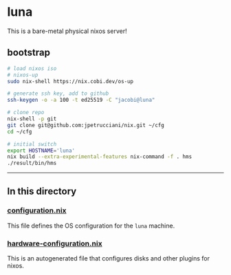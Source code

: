 # luna

This is a bare-metal physical nixos server!

## bootstrap

```bash
# load nixos iso
# nixos-up
sudo nix-shell https://nix.cobi.dev/os-up

# generate ssh key, add to github
ssh-keygen -o -a 100 -t ed25519 -C "jacobi@luna"

# clone repo
nix-shell -p git
git clone git@github.com:jpetrucciani/nix.git ~/cfg
cd ~/cfg

# initial switch
export HOSTNAME='luna'
nix build --extra-experimental-features nix-command -f . hms
./result/bin/hms
```

---

## In this directory

### [configuration.nix](./configuration.nix)

This file defines the OS configuration for the `luna` machine.

### [hardware-configuration.nix](./hardware-configuration.nix)

This is an autogenerated file that configures disks and other plugins for nixos.
